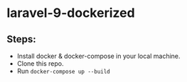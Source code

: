 # laravel-9-dockerized
## Steps:
* Install docker & docker-compose in your local machine.
* Clone this repo. 
* Run `docker-compose up --build`
